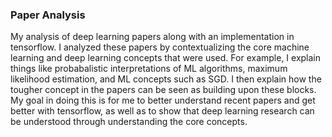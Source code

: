 ### Paper Analysis

My analysis of deep learning papers along with an implementation in tensorflow. 
I analyzed these papers by contextualizing the core machine learning and deep learning concepts that were used. For example, I explain things like probabalistic interpretations of ML algorithms, maximum likelihood estimation, and ML concepts such as SGD. I then explain how the tougher concept in the papers can be seen as building upon these blocks. 
My goal in doing this is for me to better understand recent papers and get better with tensorflow, as well as to show that deep learning research can be understood through understanding the core concepts. 

